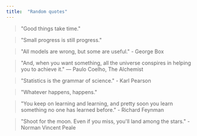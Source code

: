 ```yaml
---
title:  "Random quotes"
---
```


> "Good things take time."

> "Small progress is still progress."

> "All models are wrong, but some are useful." - George Box

> "And, when you want something, all the universe conspires in helping you to achieve it." ― Paulo Coelho, The Alchemist 

> "Statistics is the grammar of science." - Karl Pearson

> "Whatever happens, happens."

> "You keep on learning and learning, and pretty soon you learn something no one has learned before." - Richard Feynman

> "Shoot for the moon. Even if you miss, you'll land among the stars." - Norman Vincent Peale 
